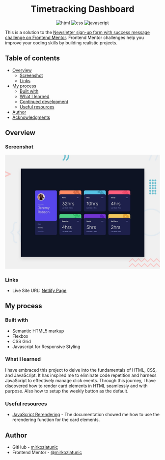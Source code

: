 <div align="center">
<h1>Timetracking Dashboard</h1>

<img src="https://img.shields.io/badge/html5-%23E34F26.svg?style=for-the-badge&logo=html5&logoColor=white" alt="html">
<img src="https://img.shields.io/badge/css3-%231572B6.svg?style=for-the-badge&logo=css3&logoColor=white" alt="css">
<img src="https://img.shields.io/badge/javascript-%23323330.svg?style=for-the-badge&logo=javascript&logoColor=%23F7DF1E" alt="javascript">
</div>

This is a solution to the [Newsletter sign-up form with success message challenge on Frontend Mentor](https://www.frontendmentor.io/challenges/newsletter-signup-form-with-success-message-3FC1AZbNrv). Frontend Mentor challenges help you improve your coding skills by building realistic projects.

## Table of contents

- [Overview](#overview)
  - [Screenshot](#screenshot)
  - [Links](#links)
- [My process](#my-process)
  - [Built with](#built-with)
  - [What I learned](#what-i-learned)
  - [Continued development](#continued-development)
  - [Useful resources](#useful-resources)
- [Author](#author)
- [Acknowledgments](#acknowledgments)

## Overview

### Screenshot

![Preview](./images/preview.jpg)

### Links

- Live Site URL: [Netlify Page](https://stellular-crepe-900555.netlify.app/)

## My process

### Built with

- Semantic HTML5 markup
- Flexbox
- CSS Grid
- Javascript for Responsive Styling

### What I learned

I have embraced this project to delve into the fundamentals of HTML, CSS, and JavaScript. It has inspired me to eliminate code repetition and harness JavaScript to effectively manage click events. Through this journey, I have discovered how to render card elements in HTML seamlessly and with purpose. Also how to setup the weekly button as the default.

### Useful resources

- [JavaScript Rerendering](https://learn.foundersandcoders.com/workshops/dom-rendering/) - The documentation showed me how to use the rerendering function for the card elements.

## Author

- GitHub - [mirkozlatunic](https://github.com/mirkozlatunic)
- Frontend Mentor - [@mirkozlatunic](https://www.frontendmentor.io/profile/mirkozlatunic)
